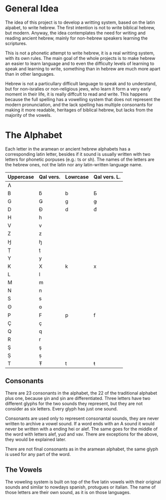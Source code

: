 # General Idea

The idea of this project is to develop a writting system, based on the latin alpabet, to write hebrew. The first intention is not to write biblical hebrew, but modern. Anyway, the idea contemplates the need for writing and reading ancient hebrew, mainly for non-hebrew speakers learning the scriptures.

This is not a phonetic attempt to write hebrew, it is a real writting system, with its own rules. The main goal of the whole projects is to make hebrew an easier to learn language and to even the difficulty levels of learning to speak and learning to write, something than in hebrew are much more apart than in other languages.

Hebrew is not a particullary difficult language to speak and to understand, but for non-isralies or non-religious jews, who learn it form a very early moment in their life, it is really diffcult to read and write. This happens because the full spelling has a vowelling system that does not represent the modern pronunciation, and the lack spelling has multiple consonants for making it more readable, heritages of biblical hebrew, but lacks from the majority of the vowels.

# The Alphabet

Each letter in the aramean or ancient hebrew alphabets has a corresponding latin letter, besides if it sound is usually written with two letters for phonetic porpuses (e.g.: ts or sh). The names of the letters are the hebrew ones, not the latin nor any latin-written language name.

| Uppercase | Qal vers. | Lowrcase | Qal vers. L. |
| --------- | --------- | -------- | ------------ |
| Ʌ         |
| B         | ƃ         | b        | Ƃ            |
| G         | Ǥ         | g        | ǥ            |
| D         | Đ         | d        | đ            |
| H         | h         |
| V         | v         |
| Z         | z         |
| Ꜧ         | ꜧ         |
| Ṭ         | ṭ         |
| Y         | y         |
| K         | X         | k        | x            |
| L         | l         |
| M         | m         |
| N         | n         |
| S         | s         |
| Ꙩ         | ꙩ         |
| P         | F         | p        | f            |
| Ç         | ç         |
| Q         | q         |
| R         | r         |
| Ş         | ş         |
| Ṣ         | ṣ         |
| T         | Ŧ         | t        | ŧ            |

## Consonants

There are 23 consonants in the alphabet, the 22 of the traditional alphabet plus one, because şin and ṣin are differentiated. Three letters have two different glyphs for the two sounds they represent, but they are not consider as six letters. Every glyph has just one sound.

Consonants are used only to represent consonantal sounds, they are never written to archive a vowel sound. If a word ends with an A sound it would never be written with a ending hei or alef. The same goes for the middle of the word with letters alef, yud and vav. There are exceptions for the above, they would be explained later.

There are not final consonants as in the aramean alphabet, the same glyph is used for any part of the word.

## The Vowels

The voweling system is built on top of the five latin vowels with their original sounds and similar to nowdays spanish, protugues or italian. The name of those letters are their own sound, as it is on those languages.
